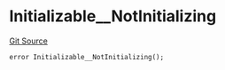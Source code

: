 # Initializable__NotInitializing
[Git Source](https://github.com/ContractLabs/foundry-bountykinds-contract/blob/67e6855d3beabdf242cc0b51d9e53b087a5235b9/src/oz-custom/oz-upgradeable/proxy/utils/Initializable.sol)


```solidity
error Initializable__NotInitializing();
```


